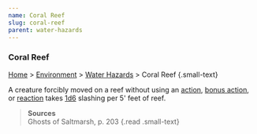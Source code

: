 ```yaml
---
name: Coral Reef
slug: coral-reef
parent: water-hazards
---
```

### Coral Reef
[Home](dm-operations-center) > [Environment](environment-menu) > [Water Hazards](water-hazards) > Coral Reef {.small-text}

A creature forcibly moved on a reef without using an [action](action), [bonus action](bonus-action), or [reaction](reaction) takes [1d6](/roll/1d6) slashing per 5' feet of reef.

> **Sources** <br/>
> Ghosts of Saltmarsh, p. 203
{.read .small-text}

